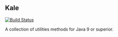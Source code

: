 ## Kale

[![Build Status](https://travis-ci.org/ArcanjoQueiroz/kale.svg?branch=master)](https://travis-ci.org/ArcanjoQueiroz/kale)

A collection of utilities methods for Java 9 or superior.
